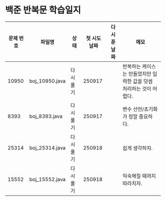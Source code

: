# 백준 반복문 학습일지

| 문제 번호 | 파일명    | 상태        | 첫 시도 날짜 | 다시 푼 날짜 | 메모                          |
|-----------|---------------|------------|------|---------------|----------------------------|
| 10950     | boj_10950.java| 다시 풀기  | 250917 |              |반복하는 케이스는 만들었지만 입력한 값을 덧셈 처리하는 것이 어렵다.    |
| 8393      | boj_8393.java | 다시 풀기  | 250917 |               | 변수 선언/초기화가 정말 중요하다. |
| 25314     | boj_25314.java| 다시 풀기  | 250918 |               | 쉽게 생각하자.  |
| 15552     | boj_15552.java| 다시 풀기  | 250918 |               | 익숙해질 때까지 따라치자. |
